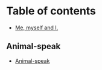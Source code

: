 # Table of contents

* [Me, myself and I.](README.md)

## Animal-speak

* [Animal-speak](animal-speak-1/animal-speak.md)

